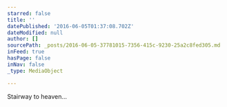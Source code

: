 ```yaml
---
starred: false
title: ''
datePublished: '2016-06-05T01:37:08.702Z'
dateModified: null
author: []
sourcePath: _posts/2016-06-05-37781015-7356-415c-9230-25a2c8fed305.md
inFeed: true
hasPage: false
inNav: false
_type: MediaObject

---
```

Stairway to heaven...